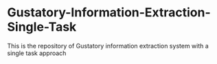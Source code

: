 # Gustatory-Information-Extraction-Single-Task
This is the repository of Gustatory information extraction system with a single task approach
